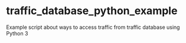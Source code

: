 # traffic_database_python_example
Example script about ways to access traffic from traffic database using Python 3
